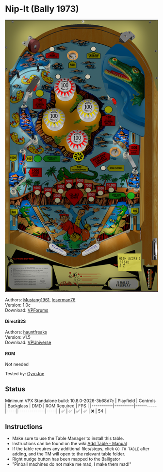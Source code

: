 # Nip-It (Bally 1973)

![Table Preview](../../images/vpx-nipit.png)

Authors: [Mustang1961](https://www.vpforums.org/index.php?showuser=101607), [loserman76](https://www.vpforums.org/index.php?showuser=41250)\
Version: 1.0c\
Download: [VPForums](https://www.vpforums.org/index.php?app=downloads&showfile=16712)

#### DirectB2S

Authors: [hauntfreaks](https://vpuniverse.com/profile/5216-hauntfreaks/)\
Version: v1.5\
Download: [VPUniverse](https://vpuniverse.com/files/file/6621-nip-it-bally-1973-b2s/)

#### ROM

Not needed

Tested by: [GyroJoe](https://github.com/GyroJoe)

## Status 

Minimum VPX Standalone build: 10.8.0-2026-3b68d7c
| Playfield | Controls | Backglass | DMD | ROM Required | FPS | 
|-----------|----------|-----------|-----|--------------|-----|
| :white_check_mark: | :white_check_mark: | :white_check_mark: | :white_check_mark: | :x: | 54 |

## Instructions

- Make sure to use the Table Manager to install this table.
- Instructions can be found on the wiki [Add Table - Manual](https://github.com/LegendsUnchained/vpx-standalone-alp4k/wiki/%5B04%5D-%F0%9F%A7%A1-TM-%E2%80%90-Other-Features#add-table---manual)
- If the table requires any additional files/steps, click `GO TO TABLE` after adding, and the TM will open to the relevant table folder.
- Right nudge button has been mapped to the Balligator
- "Pinball machines do not make me mad, I make them mad!"

